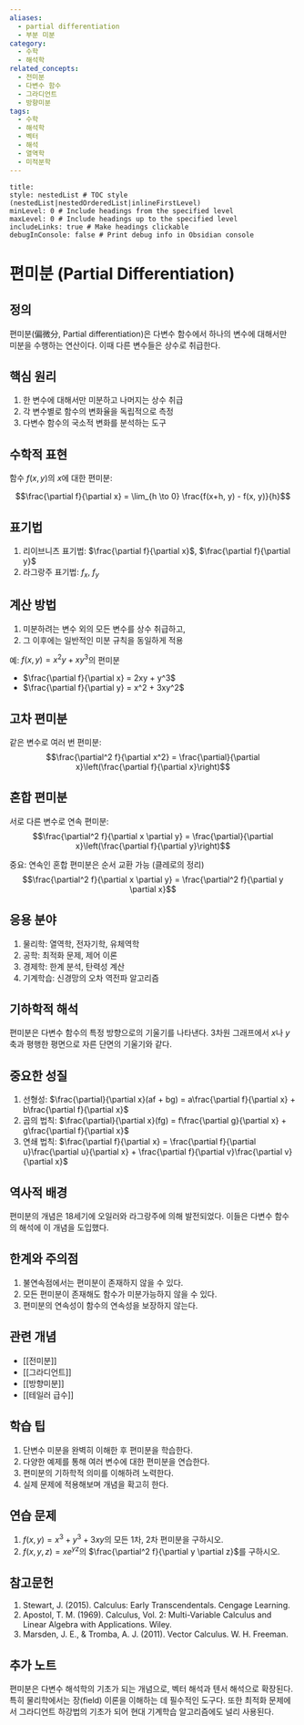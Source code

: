 ```yaml
---
aliases:
  - partial differentiation
  - 부분 미분
category:
  - 수학
  - 해석학
related_concepts:
  - 전미분
  - 다변수 함수
  - 그라디언트
  - 방향미분
tags:
  - 수학
  - 해석학
  - 벡터
  - 해석
  - 열역학
  - 미적분학
---
```


```table-of-contents
title: 
style: nestedList # TOC style (nestedList|nestedOrderedList|inlineFirstLevel)
minLevel: 0 # Include headings from the specified level
maxLevel: 0 # Include headings up to the specified level
includeLinks: true # Make headings clickable
debugInConsole: false # Print debug info in Obsidian console
```
# 편미분 (Partial Differentiation)

## 정의
편미분(偏微分, Partial differentiation)은 다변수 함수에서 하나의 변수에 대해서만 미분을 수행하는 연산이다. 이때 다른 변수들은 상수로 취급한다.

## 핵심 원리
1. 한 변수에 대해서만 미분하고 나머지는 상수 취급
2. 각 변수별로 함수의 변화율을 독립적으로 측정
3. 다변수 함수의 국소적 변화를 분석하는 도구

## 수학적 표현
함수 $f(x, y)$의 $x$에 대한 편미분:

$$\frac{\partial f}{\partial x} = \lim_{h \to 0} \frac{f(x+h, y) - f(x, y)}{h}$$

## 표기법
1. 리이브니츠 표기법: $\frac{\partial f}{\partial x}$, $\frac{\partial f}{\partial y}$
2. 라그랑주 표기법: $f_x$, $f_y$

## 계산 방법
1. 미분하려는 변수 외의 모든 변수를 상수 취급하고, 
2. 그 이후에는 일반적인 미분 규칙을 동일하게 적용

예: $f(x,y) = x^2y + xy^3$의 편미분
- $\frac{\partial f}{\partial x} = 2xy + y^3$
- $\frac{\partial f}{\partial y} = x^2 + 3xy^2$

## 고차 편미분
같은 변수로 여러 번 편미분:
$$\frac{\partial^2 f}{\partial x^2} = \frac{\partial}{\partial x}\left(\frac{\partial f}{\partial x}\right)$$

## 혼합 편미분
서로 다른 변수로 연속 편미분:
$$\frac{\partial^2 f}{\partial x \partial y} = \frac{\partial}{\partial x}\left(\frac{\partial f}{\partial y}\right)$$

중요: 연속인 혼합 편미분은 순서 교환 가능 (클레로의 정리)
$$\frac{\partial^2 f}{\partial x \partial y} = \frac{\partial^2 f}{\partial y \partial x}$$

## 응용 분야
1. 물리학: 열역학, 전자기학, 유체역학
2. 공학: 최적화 문제, 제어 이론
3. 경제학: 한계 분석, 탄력성 계산
4. 기계학습: 신경망의 오차 역전파 알고리즘

## 기하학적 해석
편미분은 다변수 함수의 특정 방향으로의 기울기를 나타낸다. 3차원 그래프에서 $x$나 $y$ 축과 평행한 평면으로 자른 단면의 기울기와 같다.

## 중요한 성질
1. 선형성: $\frac{\partial}{\partial x}(af + bg) = a\frac{\partial f}{\partial x} + b\frac{\partial f}{\partial x}$
2. 곱의 법칙: $\frac{\partial}{\partial x}(fg) = f\frac{\partial g}{\partial x} + g\frac{\partial f}{\partial x}$
3. 연쇄 법칙: $\frac{\partial f}{\partial x} = \frac{\partial f}{\partial u}\frac{\partial u}{\partial x} + \frac{\partial f}{\partial v}\frac{\partial v}{\partial x}$

## 역사적 배경
편미분의 개념은 18세기에 오일러와 라그랑주에 의해 발전되었다. 이들은 다변수 함수의 해석에 이 개념을 도입했다.

## 한계와 주의점
1. 불연속점에서는 편미분이 존재하지 않을 수 있다.
2. 모든 편미분이 존재해도 함수가 미분가능하지 않을 수 있다.
3. 편미분의 연속성이 함수의 연속성을 보장하지 않는다.

## 관련 개념
- [[전미분]]
- [[그라디언트]]
- [[방향미분]]
- [[테일러 급수]]

## 학습 팁
1. 단변수 미분을 완벽히 이해한 후 편미분을 학습한다.
2. 다양한 예제를 통해 여러 변수에 대한 편미분을 연습한다.
3. 편미분의 기하학적 의미를 이해하려 노력한다.
4. 실제 문제에 적용해보며 개념을 확고히 한다.

## 연습 문제
1. $f(x,y) = x^3 + y^3 + 3xy$의 모든 1차, 2차 편미분을 구하시오.
2. $f(x,y,z) = xe^{yz}$의 $\frac{\partial^2 f}{\partial y \partial z}$를 구하시오.

## 참고문헌
1. Stewart, J. (2015). Calculus: Early Transcendentals. Cengage Learning.
2. Apostol, T. M. (1969). Calculus, Vol. 2: Multi-Variable Calculus and Linear Algebra with Applications. Wiley.
3. Marsden, J. E., & Tromba, A. J. (2011). Vector Calculus. W. H. Freeman.

## 추가 노트
편미분은 다변수 해석학의 기초가 되는 개념으로, 벡터 해석과 텐서 해석으로 확장된다. 특히 물리학에서는 장(field) 이론을 이해하는 데 필수적인 도구다. 또한 최적화 문제에서 그라디언트 하강법의 기초가 되어 현대 기계학습 알고리즘에도 널리 사용된다.